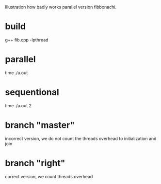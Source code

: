 Illustration how badly works parallel version fibbonachi.

# build
g++ fib.cpp -lpthread
# parallel
time ./a.out
# sequentional
time ./a.out 2

# branch "master"
incorrect version, we do not count the threads overhead to initialization and join

# branch "right"
correct version, we count threads overhead
